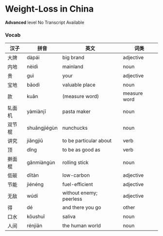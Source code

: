# Weight-Loss in China
**Advanced** level
No Transcript Available
### Vocab
|汉子|拼音|英文|词类|
|----|----|----|----|
|大牌|dàpái|big brand|adjective|
|内地|nèidì|mainland|noun|
|贵|guì|your|adjective|
|宝地|bǎodì|valuable place|noun|
|款|kuǎn|(measure word)|measure word|
|轧面机|yàmiànjī|pasta maker|noun|
|双节棍|shuāngjiégùn|nunchucks|noun|
|讲究|jiǎngjiū|to be particular about|verb|
|顶|dǐng|to be as good as|verb|
|擀面棍|gǎnmiàngùn|rolling stick|noun|
|低碳|dītàn|low-carbon|adjective|
|节能|jiénéng|fuel-efficient|adjective|
|无敌|wúdí|without enemy; peerless|adjective|
|得|dé|and there you go|other|
|口水|kǒushuǐ|saliva|noun|
|人间|rénjiān|the human world|noun|